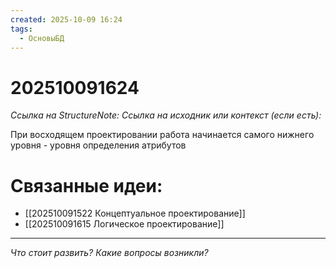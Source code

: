 ```yaml
---
created: 2025-10-09 16:24
tags:
  - ОсновыБД
---
```

# 202510091624
*Ссылка на StructureNote:*
*Ссылка на исходник или контекст (если есть):* 

При восходящем проектировании работа начинается  самого нижнего уровня - уровня определения атрибутов

# Связанные идеи:
* [[202510091522 Концептуальное проектирование]]
* [[202510091615 Логическое проектирование]]
---

*Что стоит развить? Какие вопросы возникли?*